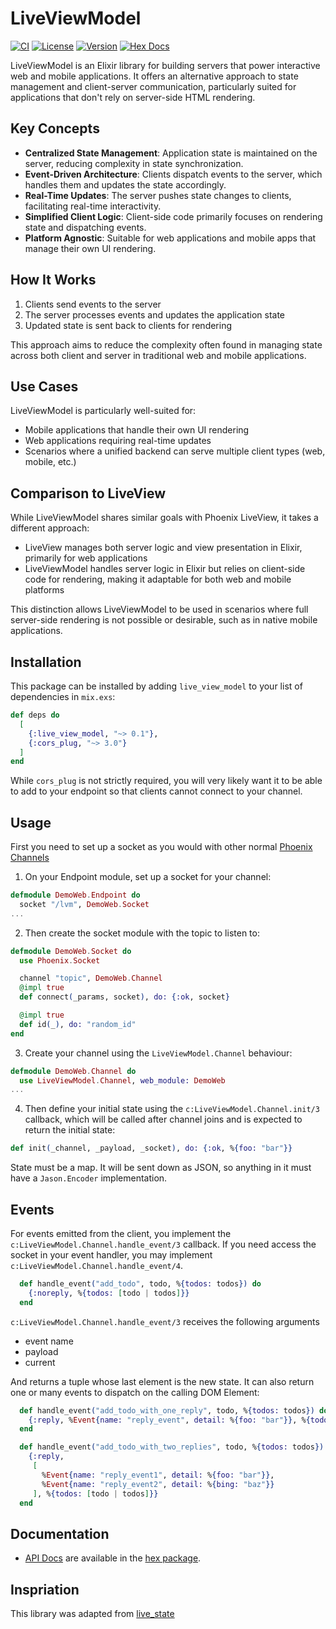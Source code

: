 # LiveViewModel

[![CI](https://github.com/guess/live-view-model/actions/workflows/ci.yml/badge.svg)](https://github.com/guess/live-view-model/actions/workflows/ci.yml)
[![License](https://img.shields.io/hexpm/l/live_view_model.svg)](https://github.com/guess/live-view-model/blob/main/LICENSE.md)
[![Version](https://img.shields.io/hexpm/v/live_view_model.svg)](https://hex.pm/packages/live_view_model)
[![Hex Docs](https://img.shields.io/badge/documentation-gray.svg)](https://hexdocs.pm/live_view_model)

LiveViewModel is an Elixir library for building servers that power interactive web and mobile applications. It offers an alternative approach to state management and client-server communication, particularly suited for applications that don't rely on server-side HTML rendering.

## Key Concepts

- **Centralized State Management**: Application state is maintained on the server, reducing complexity in state synchronization.
- **Event-Driven Architecture**: Clients dispatch events to the server, which handles them and updates the state accordingly.
- **Real-Time Updates**: The server pushes state changes to clients, facilitating real-time interactivity.
- **Simplified Client Logic**: Client-side code primarily focuses on rendering state and dispatching events.
- **Platform Agnostic**: Suitable for web applications and mobile apps that manage their own UI rendering.

## How It Works

1. Clients send events to the server
2. The server processes events and updates the application state
3. Updated state is sent back to clients for rendering

This approach aims to reduce the complexity often found in managing state across both client and server in traditional web and mobile applications.

## Use Cases

LiveViewModel is particularly well-suited for:
- Mobile applications that handle their own UI rendering
- Web applications requiring real-time updates
- Scenarios where a unified backend can serve multiple client types (web, mobile, etc.)

## Comparison to LiveView

While LiveViewModel shares similar goals with Phoenix LiveView, it takes a different approach:

- LiveView manages both server logic and view presentation in Elixir, primarily for web applications
- LiveViewModel handles server logic in Elixir but relies on client-side code for rendering, making it adaptable for both web and mobile platforms

This distinction allows LiveViewModel to be used in scenarios where full server-side rendering is not possible or desirable, such as in native mobile applications.

## Installation

This package can be installed
by adding `live_view_model` to your list of dependencies in `mix.exs`:

```elixir
def deps do
  [
    {:live_view_model, "~> 0.1"},
    {:cors_plug, "~> 3.0"}
  ]
end
```

While `cors_plug` is not strictly required, you will very likely want it to be able to add to your endpoint so that
clients cannot connect to your channel.

## Usage
First you need to set up a socket as you would with other normal [Phoenix Channels](https://hexdocs.pm/phoenix/channels.html)

1. On your Endpoint module, set up a socket for your channel:
```elixir
defmodule DemoWeb.Endpoint do
  socket "/lvm", DemoWeb.Socket
...
```
2. Then create the socket module with the topic to listen to:
```elixir
defmodule DemoWeb.Socket do
  use Phoenix.Socket

  channel "topic", DemoWeb.Channel
  @impl true
  def connect(_params, socket), do: {:ok, socket}

  @impl true
  def id(_), do: "random_id"
end
```
3. Create your channel using the `LiveViewModel.Channel` behaviour:

```elixir
defmodule DemoWeb.Channel do
  use LiveViewModel.Channel, web_module: DemoWeb
...
```

4. Then define your initial state using the `c:LiveViewModel.Channel.init/3` callback, which will be called after channel joins and is expected to return the initial state:

```elixir
def init(_channel, _payload, _socket), do: {:ok, %{foo: "bar"}}
```

State must be a map. It will be sent down as JSON, so anything in it
must have a `Jason.Encoder` implementation.

## Events

For events emitted from the client, you implement the `c:LiveViewModel.Channel.handle_event/3` callback. If you need access the socket in your event handler, you may implement
 `c:LiveViewModel.Channel.handle_event/4`.

```elixir
  def handle_event("add_todo", todo, %{todos: todos}) do
    {:noreply, %{todos: [todo | todos]}}
  end
```

`c:LiveViewModel.Channel.handle_event/3` receives the following arguments

* event name
* payload
* current

And returns a tuple whose last element is the new state. It can also return
one or many events to dispatch on the calling DOM Element:

```elixir
  def handle_event("add_todo_with_one_reply", todo, %{todos: todos}) do
    {:reply, %Event{name: "reply_event", detail: %{foo: "bar"}}, %{todos: [todo | todos]}}
  end

  def handle_event("add_todo_with_two_replies", todo, %{todos: todos}) do
    {:reply,
     [
       %Event{name: "reply_event1", detail: %{foo: "bar"}},
       %Event{name: "reply_event2", detail: %{bing: "baz"}}
     ], %{todos: [todo | todos]}}
  end
```

## Documentation

* [API Docs](https://hexdocs.pm/live_view_model/) are available in the [hex package](https://hex.pm/packages/live_view_model).

## Inspriation

This library was adapted from [live_state](https://github.com/launchscout/live_state)
